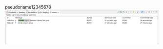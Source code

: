 pseudoname12345678
![alt text](https://github.com/ChanHongMing/comp3111-lab1-2021f/blob/master/haha.png?raw=true)
